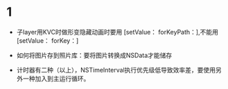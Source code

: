 # 1

- 子layer用KVC时做形变隐藏动画时要用 
[setValue： forKeyPath：],不能用
[setValue： forKey：]

- 如何将图片存到照片库：要将图片转换成NSData才能储存

- 计时器有二种（以上），NSTimeInterval执行优先级低导致效率差，要使用另外一种加入到主运行循环。

